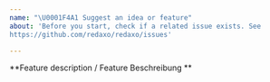```yaml
---
name: "\U0001F4A1 Suggest an idea or feature"
about: 'Before you start, check if a related issue exists. See 
https://github.com/redaxo/redaxo/issues'

---
```


**Feature description / Feature Beschreibung **
